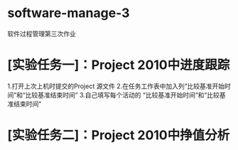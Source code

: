 # software-manage-3
软件过程管理第三次作业

# [实验任务一]：Project 2010中进度跟踪
 1.打开上次上机时提交的Project 源文件
 2.在任务工作表中加入列“比较基准开始时间”和“比较基准结束时间”
 3.自己填写每个活动的 “比较基准开始时间”和“比较基准结束时间”

# [实验任务二]：Project 2010中挣值分析
